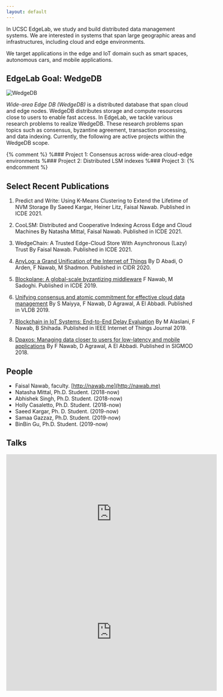 ```yaml
---
layout: default
---
```


In UCSC EdgeLab, we study and build
distributed data management
systems. We are interested in systems that span large geographic
areas and infrastructures, including cloud and edge environments.

We target applications in the edge and IoT domain such as smart
spaces, autonomous cars, and mobile applications.


## EdgeLab Goal: WedgeDB

![WedgeDB](figs/wedgedb.jpg)

*Wide-area Edge DB (WedgeDB)* is a distributed database that span cloud
and edge nodes.  WedgeDB distributes storage and compute resources
close to users to enable fast access. In EdgeLab, we tackle various
research problems to realize WedgeDB. These research problems span
topics such as consensus, byzantine agreement, transaction
processing, and data indexing. Currently, the following are active
projects within the WedgeDB scope.

{% comment %}
%### Project 1: Consensus across wide-area cloud-edge environments
%### Project 2: Distributed LSM indexes
%### Project 3:
{% endcomment %} 

## Select Recent Publications

1. Predict and Write: Using K-Means Clustering to Extend the Lifetime of NVM Storage 
By Saeed Kargar, Heiner Litz, Faisal Nawab.
Published in ICDE 2021.

2. CooLSM: Distributed and Cooperative Indexing Across Edge and Cloud Machines
By Natasha Mittal, Faisal Nawab.
Published in ICDE 2021.

3. WedgeChain: A Trusted Edge-Cloud Store With Asynchronous (Lazy) Trust
By Faisal Nawab.
Published in ICDE 2021.

4. [AnyLog: a Grand Unification of the Internet of Things](http://www.cs.umd.edu/~abadi/papers/anylogAbadiEtAl.pdf)
By D Abadi, O Arden, F Nawab, M Shadmon.
Published in CIDR 2020.

5. [Blockplane: A global-scale byzantizing middleware](http://www.nawab.me/Uploads/Blockplane_ICDE2019_cr.pdf)
F Nawab, M Sadoghi.
Published in ICDE 2019.

6. [Unifying consensus and atomic commitment for effective cloud data management](http://www.vldb.org/pvldb/vol12/p611-maiyya.pdf)
By S Maiyya, F Nawab, D Agrawal, A El Abbadi.
Published in VLDB 2019.


7. [Blockchain in IoT Systems: End-to-End Delay Evaluation](https://repository.kaust.edu.sa/bitstream/handle/10754/655903/08716500.pdf?sequence=1&isAllowed=y)
By M Alaslani, F Nawab, B Shihada.
Published in IEEE Internet of Things Journal 2019.

8. [Dpaxos: Managing data closer to users for low-latency and mobile applications](http://www.nawab.me/Uploads/Nawab_DPaxos_SIGMOD2018.pdf)
By F Nawab, D Agrawal, A El Abbadi.
Published in SIGMOD 2018.


## People

- Faisal Nawab, faculty. [http://nawab.me](http://nawab.me)
- Natasha Mittal, Ph.D. Student. (2018-now)
- Abhishek Singh, Ph.D. Student. (2018-now)
- Holly Casaletto, Ph.D. Student. (2018-now)
- Saeed Kargar, Ph. D. Student. (2019-now)
- Samaa Gazzaz, Ph.D. Student. (2019-now)
- BinBin Gu, Ph.D. Student. (2019-now)


## Talks

<iframe width="560" height="315"
src="https://www.youtube.com/embed/jq-4j5m8Ouw" frameborder="0"
allow="accelerometer; autoplay; encrypted-media; gyroscope;
picture-in-picture" allowfullscreen></iframe>

<iframe width="560" height="315"
src="https://www.youtube.com/embed/FrnYC15qBfI" frameborder="0"
allow="accelerometer; autoplay; encrypted-media; gyroscope;
picture-in-picture" allowfullscreen></iframe>



